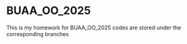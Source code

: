 # BUAA_OO_2025
This is my homework for BUAA_OO_2025
codes are stored under the corresponding branches
